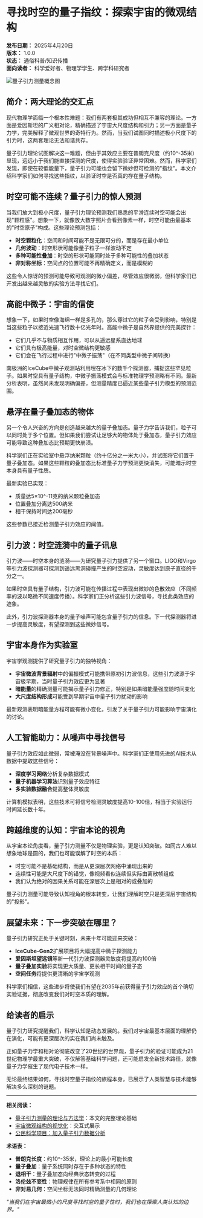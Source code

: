 # 寻找时空的量子指纹：探索宇宙的微观结构

**发布日期：** 2025年4月20日  
**版本：** 1.0.0  
**状态：** 通俗科普/知识传播  
**面向读者：** 科学爱好者、物理学学生、跨学科研究者

![量子引力测量概念图](../resources/images/quantum_gravity_concept.jpg)

## 简介：两大理论的交汇点

现代物理学面临一个根本性难题：我们有两套极其成功但相互不兼容的理论。一方面是爱因斯坦的广义相对论，精确描述了宇宙大尺度结构和引力；另一方面是量子力学，完美解释了微观世界的奇特行为。然而，当我们试图同时描述极小尺度下的引力时，这两套理论无法和谐共存。

量子引力理论试图解决这一难题，但由于其效应主要在普朗克尺度（约10^-35米）显现，远远小于我们能直接探测的尺度，使得实验验证异常困难。然而，科学家们发现，即使在较低能量下，量子引力可能也会留下微妙但可检测的"指纹"。本文介绍科学家们如何寻找这些指纹，以验证时空是否真的存在量子结构。

## 时空可能不连续？量子引力的惊人预测

当我们放大到极小尺度，量子引力理论预测我们熟悉的平滑连续时空可能会出现"颗粒感"。想象一下，就像放大数字照片会看到像素一样，时空可能由最基本的"时空原子"构成。这些理论预测包括：

- **时空颗粒化**：空间和时间可能不是无限可分的，而是存在最小单位
- **几何波动**：时空形状可能像量子粒子一样波动不定
- **多种可能性叠加**：时空的形状可能同时处于多种可能性的叠加状态
- **非对称坐标**：空间点的位置可能不再精确定义，而是模糊的

这些令人惊讶的预测可能导致可观测的微小偏差，尽管效应很微弱，但科学家们已开发出越来越灵敏的实验方法寻找它们。

## 高能中微子：宇宙的信使

想象一下，如果时空像海绵一样是多孔的，那么穿过它的粒子会受到影响，特别是当这些粒子以接近光速飞行数十亿光年时。高能中微子是自然界提供的完美探针：

- 它们几乎不与物质相互作用，可以从遥远星系直达地球
- 它们具有极高能量，对时空微结构更敏感
- 它们会在飞行过程中进行"中微子振荡"（在不同类型中微子间转换）

南极洲的IceCube中微子观测站利用埋在冰下的数千个探测器，捕捉这些罕见粒子。如果时空具有量子结构，中微子振荡模式会与标准物理学预测略有不同。最新分析表明，虽然尚未发现明确偏差，但测量精度已逼近某些量子引力模型的预测范围。

## 悬浮在量子叠加态的物体

另一个令人兴奋的方向是创造越来越大的量子叠加态。量子力学告诉我们，粒子可以同时处于多个位置。但如果我们尝试让足够大的物体处于叠加态，量子引力效应可能导致这种叠加态比预期更快崩溃。

科学家们正在实验室中悬浮纳米颗粒（约十亿分之一米大小），并试图将它们置于量子叠加态。如果这些颗粒的叠加态比标准量子力学预测更快消失，可能暗示时空本身具有量子性质。

最新实验已实现：
- 质量达5×10^-11克的纳米颗粒叠加态
- 位置叠加分离达500纳米
- 相干保持时间达200毫秒

这些参数已接近检测量子引力效应的阈值。

## 引力波：时空涟漪中的量子讯息

引力波——时空本身的涟漪——为研究量子引力提供了另一个窗口。LIGO和Virgo等引力波探测器可探测到遥远黑洞碰撞产生的时空波动，灵敏度达到原子直径的千分之一。

如果时空具有量子结构，引力波可能在传播过程中表现出微妙的色散效应（不同频率的波以略微不同速度传播）。科学家们正分析这些引力波信号，寻找此类效应的迹象。

此外，引力波探测器本身的量子噪声可能包含量子引力的信息。下一代探测器将进一步提高灵敏度，有望探测到这些微妙信号。

## 宇宙本身作为实验室

宇宙学观测提供了研究量子引力的独特视角：

- **宇宙微波背景辐射**中的偏振模式可能携带原初引力波信息，这些引力波源于宇宙极早期，当时量子引力效应更为显著
- **暗能量**的精确测量可能揭示量子引力修正，特别是如果暗能量强度随时间变化
- **大尺度结构形成**可能受到早期宇宙中量子引力扰动的影响

最新观测表明暗能量方程可能有微小变化，引发了关于量子引力可能影响宇宙演化的讨论。

## 人工智能助力：从噪声中寻找信号

量子引力效应如此微弱，常被淹没在背景噪声中。科学家们正使用先进的AI技术从数据中提取这些信号：

- **深度学习网络**分析复杂数据模式
- **量子机器学习算法**识别量子效应特征
- **多实验数据融合**提高整体灵敏度

计算机模拟表明，这些技术可将信号检测灵敏度提高10-100倍，相当于实验运行时间延长数十年。

## 跨越维度的认知：宇宙本论的视角

从宇宙本论角度看，量子引力测量不仅是物理实验，更是认知突破。如同古人难以想象地球是圆的，我们也可能误解了时空的本质：

- 时空可能不是基础结构，而是从更深层次网络中涌现出来的
- 连续性可能是大尺度下的错觉，像视频看似连续但实际由离散帧组成
- 我们认为绝对的因果关系可能在深层次上是相对的或叠加的

量子引力测量可能导致认知视角的根本转变，让我们理解时空只是更深层宇宙结构的"投影"。

## 展望未来：下一步突破在哪里？

量子引力研究正处于关键时刻，未来十年可能迎来突破：

- **IceCube-Gen2**扩展项目将大幅提高中微子探测能力
- **爱因斯坦望远镜**等新一代引力波探测器灵敏度将提高约100倍
- **量子叠加实验**将实现更大质量、更长相干时间的量子态
- **空间任务**将提供更清晰的宇宙学观测

科学家们相信，这些进步将使我们有望在2035年前获得量子引力效应的首个确切实验证据，彻底改变我们对时空本质的理解。

## 给读者的启示

量子引力研究提醒我们，科学认知是动态发展的。我们对宇宙最基本层面的理解仍在演化，可能有更深层次的实在我们尚未触及。

正如量子力学和相对论彻底改变了20世纪的世界观，量子引力的验证可能成为21世纪物理学最重大突破，不仅解答基础科学问题，还可能启发全新技术路径，就像量子力学催生了现代电子技术一样。

无论最终结果如何，寻找时空量子指纹的旅程本身，已展示了人类智慧与技术能够解决多么深刻的谜题。

---

**相关阅读：**
- [量子引力测量的理论与方法学](/formal_theory/formal_theory_quantum_gravity_measurements.md)：本文的完整理论基础
- [宇宙微观结构的视觉化](/resources/visualizations/quantum_spacetime.html)：交互式展示
- [公民科学项目：加入量子引力数据分析](/citizen_science/join_quantum_gravity_search.md)

**术语表：**
- **普朗克长度**：约10^-35米，理论上的最小可能长度
- **量子叠加**：量子系统同时存在于多种状态的特性
- **退相干**：量子叠加态向经典状态转变的过程
- **洛伦兹不变性**：物理规律在所有参考系中相同的原则
- **非对易几何**：空间坐标无法同时精确测量的几何理论

*"当我们在宇宙最微小的尺度寻找时空的量子性时，我们也在探索人类认知的边界。"* 